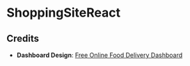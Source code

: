 # ShoppingSiteReact

## Credits
- **Dashboard Design**: [Free Online Food Delivery Dashboard](https://gma.com/community/file/1225138473717238558/free-online-food-delivery-dashboard)